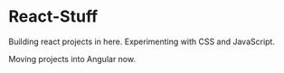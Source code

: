 # React-Stuff

Building react projects in here. Experimenting with CSS and JavaScript.

Moving projects into Angular now.

